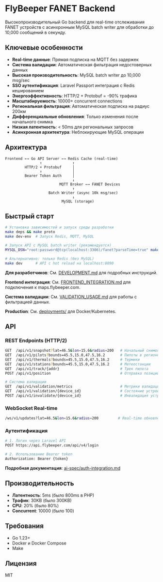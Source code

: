 # FlyBeeper FANET Backend

Высокопроизводительный Go backend для real-time отслеживания FANET устройств с асинхронным MySQL batch writer для обработки до 10,000 сообщений в секунду.

## Ключевые особенности

- **Real-time данные**: Прямая подписка на MQTT без задержек
- **Система валидации**: Автоматическая фильтрация недостоверных данных
- **Высокая производительность**: MySQL batch writer до 10,000 msg/sec
- **SSO аутентификация**: Laravel Passport интеграция с Redis кешированием
- **Энергоэффективность**: HTTP/2 + Protobuf = -90% трафика
- **Масштабируемость**: 10000+ concurrent connections
- **Региональная фильтрация**: Автоматическая подписка на радиус 200км
- **Дифференциальные обновления**: Только изменения после начального снимка
- **Низкая латентность**: < 50ms для региональных запросов
- **Асинхронная архитектура**: Неблокирующие MySQL операции

## Архитектура

```
Frontend ←→ Go API Server ←→ Redis Cache (real-time)
                ↑              ↑
         HTTP/2 + Protobuf     │
                ↑              │
         Bearer Token Auth     │
                               ↓
                         MQTT Broker ←→ FANET Devices
                               ↑
                    Batch Writer (async 10k msg/sec)
                               ↓
                          MySQL (storage)
```

## Быстрый старт

```bash
# Установка зависимостей и запуск среды разработки
make deps && make proto
make dev-env  # Запуск Redis, MQTT, MySQL

# Запуск API с MySQL batch writer (рекомендуется)
MYSQL_DSN="root:password@tcp(localhost:3306)/fanet?parseTime=true" make dev

# Альтернативно: только Redis (без MySQL)
make dev      # API с hot reload на localhost:8090
```

**Для разработчиков**: См. [DEVELOPMENT.md](DEVELOPMENT.md) для подробных инструкций.

**Frontend интеграция**: См. [FRONTEND_INTEGRATION.md](FRONTEND_INTEGRATION.md) для подключения к maps.flybeeper.com.

**Система валидации**: См. [VALIDATION_USAGE.md](VALIDATION_USAGE.md) для работы с фильтрацией данных.

**Production**: См. [deployments/](deployments/) для Docker/Kubernetes.

## API

### REST Endpoints (HTTP/2)

```bash
GET  /api/v1/snapshot?lat=46.5&lon=15.6&radius=200   # Начальный снимок
GET  /api/v1/pilots?bounds=45.5,15.0,47.5,16.2       # Пилоты в регионе  
GET  /api/v1/thermals?bounds=45.5,15.0,47.5,16.2     # Термики
GET  /api/v1/stations?bounds=45.5,15.0,47.5,16.2     # Метеостанции
GET  /api/v1/track/{addr}                            # Трек пилота
POST /api/v1/position                                # Отправка позиции (🔒 auth)

# Система валидации
GET  /api/v1/validation/metrics                      # Метрики валидации
GET  /api/v1/validation/{device_id}                  # Состояние устройства
POST /api/v1/invalidate/{device_id}                  # Инвалидация устройства
```

### WebSocket Real-time

```bash
/ws/v1/updates?lat=46.5&lon=15.6&radius=200         # Real-time обновления
```

### Аутентификация

```bash
# 1. Логин через Laravel API  
POST https://api.flybeeper.com/api/v4/login

# 2. Использование Bearer token
Authorization: Bearer {token}
```

**Подробная документация**: [ai-spec/auth-integration.md](ai-spec/auth-integration.md)

## Производительность

- **Латентность**: 5ms (было 800ms в PHP)
- **Трафик**: 30KB (было 300KB)
- **CPU**: 20% (было 80%)
- **Concurrent**: 10000 (было 100)

## Требования

- Go 1.23+
- Docker и Docker Compose
- Make

## Лицензия

MIT